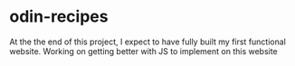 # odin-recipes

At the the end of this project, I expect to have fully built my first functional website.
Working on getting better with JS to implement on this website
